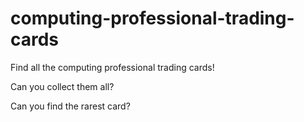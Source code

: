 # computing-professional-trading-cards
Find all the computing professional trading cards!

Can you collect them all?

Can you find the rarest card?
